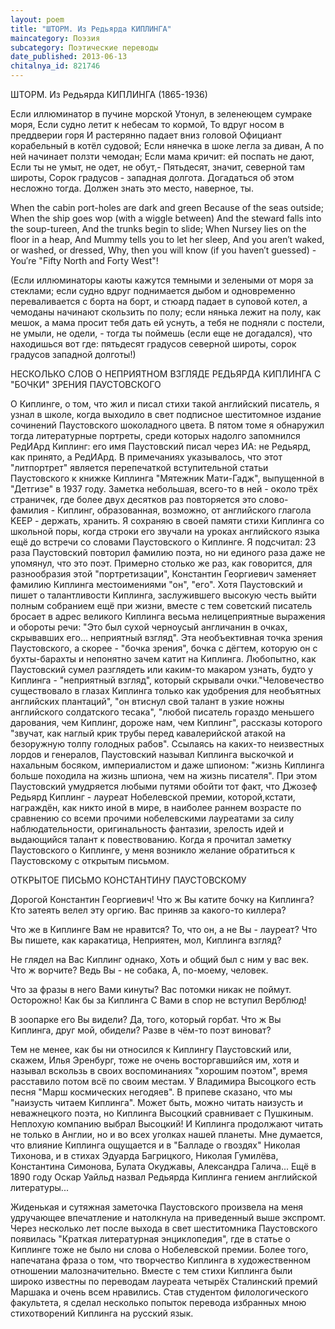 ```yaml
---
layout: poem
title: "ШТОРМ. Из Редьярда КИПЛИНГА"
maincategory: Поэзия
subcategory: Поэтические переводы
date_published: 2013-06-13
chitalnya_id: 821746
---
```




ШТОРМ.
Из Редьярда КИПЛИНГА
(1865-1936)

Если иллюминатор в пучине морской
Утонул, в зеленеющем сумраке моря,
Если судно летит к небесам то кормой,
То вдруг носом в преддверии горя
И растерянно падает вниз головой
Официант корабельный в котёл судовой;
Если нянечка в шоке легла за диван,
А по ней начинает ползти чемодан;
Если мама кричит: ей поспать не дают,
Если ты не умыт, не одет, не обут,-
Пятьдесят, значит, северной там широты,
Сорок градусов - западная долгота.
Догадаться об этом несложно тогда.
Должен знать это место, наверное, ты.

When the cabin port-holes are dark and green
         Because of the seas outside;
When the ship goes wop (with a wiggle between)
And the steward falls into the soup-tureen,
         And the trunks begin to slide;
When Nursey lies on the floor in a heap,
And Mummy tells you to let her sleep,
And you aren&#8242;t waked, or washed, or dressed,
Why, then you will know (if you haven&#8242;t guessed) -
You&#8242;re "Fifty North and Forty West"!

(Если иллюминаторы каюты кажутся темными и зелеными 
от моря за стеклами; 
если судно вдруг поднимается дыбом 
и одновременно переваливается с борта на борт, 
и стюард падает в суповой котел, 
а чемоданы начинают скользить по полу; 
если нянька лежит на полу, как мешок, 
а мама просит тебя дать ей уснуть, 
а тебя не подняли с постели, не умыли, не одели, - 
тогда ты поймешь (если еще не догадался), 
что находишься вот где: пятьдесят градусов северной широты, сорок градусов западной                                                  долготы!)

НЕСКОЛЬКО СЛОВ О НЕПРИЯТНОМ ВЗГЛЯДЕ РЕДЬЯРДА КИПЛИНГА С "БОЧКИ" ЗРЕНИЯ ПАУСТОВСКОГО 

О Киплинге, о том, что жил и писал стихи такой английский писатель, я узнал в школе, когда выходило в свет подписное шеститомное издание сочинений Паустовского шоколадного цвета. В пятом томе я обнаружил тогда литературные портреты, среди которых надолго запомнился РедИАрд Киплинг: его имя Паустовский писал через ИА: не Редьярд, как принято, а РедИАрд. В примечаниях указывалось, что этот "литпортрет" является перепечаткой вступительной статьи Паустовского к книжке Киплинга "Мятежник Мати-Гадж", выпущенной в "Детгизе" в 1937 году. Заметка небольшая, всего-то в ней - около трёх страничек, где более двух десятков раз повторяется это слово-фамилия - Киплинг, образованная, возможно, от английского глагола KEEP - держать, хранить. Я сохраняю в  своей памяти стихи Киплинга со школьной поры, когда строки его звучали на уроках английского языка ещё до встречи со словами Паустовского о Киплинге. Я подсчитал: 23 раза Паустовский повторил фамилию поэта, но ни единого раза даже не упомянул, что это поэт. Примерно столько же раз, как говорится, для разнообразия этой "портретизации",  Константин Георгиевич заменяет фамилию Киплинга местоимениями "он", "его".
 Хотя Паустовский и пишет о талантливости Киплинга, заслужившего высокую честь выйти полным собранием ещё при жизни, вместе с тем советский писатель бросает в адрес великого Киплинга весьма нелицеприятные выражения и обороты речи: "Это был сухой черноусый англичанин в очках, скрывавших его... неприятный взгляд". Эта необъективная точка зрения Паустовского, а скорее - "бочка зрения", бочка с дёгтем, которую он с бухты-барахты и непонятно зачем катит на Киплинга. Любопытно, как Паустовский сумел разглядеть или каким-то макаром узнать, будто у Киплинга - "неприятный взгляд", который скрывали очки."Человечество существовало в глазах Киплинга только как удобрения для необъятных английских плантаций", "он втиснул свой талант в узкие ножны английского солдатского тесака", "любой писатель гораздо меньшего дарования, чем Киплинг, дороже нам, чем Киплинг", рассказы которого "звучат, как наглый крик трубы перед кавалерийской атакой на безоружную толпу голодных рабов". Ссылаясь на каких-то неизвестных лордов и генералов, Паустовский называл Киплинга выскочкой и нахальным босяком, империалистом и даже шпионом: "жизнь Киплинга больше походила на жизнь шпиона, чем на жизнь писателя". При этом Паустовский умудряется любыми путями обойти тот факт, что Джозеф Редьярд Киплинг - лауреат Нобелевской премии, которой,кстати, награждён, как никто иной в мире, в наиболее раннем возрасте по сравнению со всеми прочими нобелевскими лауреатами за силу наблюдательности, оригинальность фантазии, зрелость идей и выдающийся талант к повествованию. Когда я прочитал заметку Паустовского о Киплинге, у меня возникло желание обратиться к Паустовскому с открытым письмом.

ОТКРЫТОЕ ПИСЬМО КОНСТАНТИНУ ПАУСТОВСКОМУ

Дорогой Константин Георгиевич!
Что ж Вы катите бочку на Киплинга?
Кто затеять велел эту оргию.
Вас приняв за какого-то киллера?

Что же в Киплинге Вам не нравится?
То, что он, а не Вы - лауреат?
Что Вы пишете, как каракатица,
Неприятен, мол, Киплинга взгляд?

Не глядел на Вас Киплинг однако,
Хоть и общий был с ним у вас век.
Что ж ворчите? Ведь Вы - не собака,
А, по-моему, человек.

Что за фразы в него Вами кинуты?
Вас потомки никак не поймут.
Осторожно! Как бы за Киплинга
С Вами в спор не вступил Верблюд!

В зоопарке его Вы видели?
Да, того, который горбат.
Что ж Вы Киплинга, друг мой, обидели?
Разве в чём-то поэт виноват?

Тем не менее, как бы ни относился к Киплингу Паустовский или, скажем, Илья Эренбург, тоже не очень восторгавшийся им, хотя и называл вскользь в своих воспоминаниях "хорошим поэтом", время расставило потом всё по своим местам. У Владимира Высоцкого есть песня "Марш космических негодяев". В припеве сказано, что мы "наизусть читаем Киплинга". Может быть, можно читать наизусть и неважнецкого поэта, но Киплинга Высоцкий сравнивает с Пушкиным. Неплохую компанию выбрал Высоцкий! И Киплинга продолжают читать не только в Англии, но и во всех уголках нашей планеты. Мне думается, что влияние Киплинга ощущается и в "Балладе о гвоздях" Николая Тихонова, и в стихах Эдуарда Багрицкого, Николая Гумилёва, Константина Симонова, Булата Окуджавы, Александра Галича... Ещё в 1890 году Оскар Уайльд назвал Редьярда Киплинга гением английской литературы...  
  

Жиденькая и сутяжная заметочка Паустовского произвела на меня удручающее впечатление и натолкнула на приведенный выше экспромт. Через несколько лет после выхода в свет шеститомника Паустовского появилась "Краткая литературная энциклопедия", где в статье о Киплинге тоже не было ни слова о Нобелевской премии. Более того, напечатана фраза о том, что творчество Киплинга в художественном отношении малозначительно. Вместе с тем стихи Киплинга были широко известны по переводам лауреата четырёх Сталинский премий Маршака и очень всем нравились. 
Став студентом филологического факультета, я сделал несколько попыток перевода избранных мною стихотворений Киплинга на русский язык.






